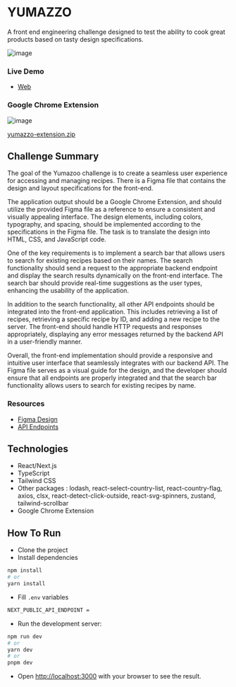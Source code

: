 # YUMAZZO
A front end engineering challenge designed to test the ability to cook great products based on tasty design specifications.


![image](https://github.com/bitcooker/yumazzo-web/assets/128102810/fa2b412a-50f7-40ec-bd1e-f05f2533615c)


### Live Demo
- [Web](https://yumazzo-web.vercel.app/)

### Google Chrome Extension

![image](https://github.com/bitcooker/yumazzo-web/assets/128102810/acd30103-6689-4a23-935f-32fd51dd788f)

[yumazzo-extension.zip](https://github.com/bitcooker/yumazzo-web/files/12175462/yumazzo-extension.zip)


## Challenge Summary
The goal of the Yumazoo challenge is to create a seamless user experience for accessing and managing recipes. 
There is a Figma file that contains the design and layout specifications for the front-end.

The application output should be a Google Chrome Extension, and should utilize the provided Figma file as a reference to ensure a consistent and visually appealing interface. The design elements, including colors, typography, and spacing, should be implemented according to the specifications in the Figma file. The task is to translate the design into HTML, CSS, and JavaScript code.

One of the key requirements is to implement a search bar that allows users to search for existing recipes based on their names. The search functionality should send a request to the appropriate backend endpoint and display the search results dynamically on the front-end interface. The search bar should provide real-time suggestions as the user types, enhancing the usability of the application.

In addition to the search functionality, all other API endpoints should be integrated into the front-end application. This includes retrieving a list of recipes, retrieving a specific recipe by ID, and adding a new recipe to the server. The front-end should handle HTTP requests and responses appropriately, displaying any error messages returned by the backend API in a user-friendly manner.

Overall, the front-end implementation should provide a responsive and intuitive user interface that seamlessly integrates with our backend API. The Figma file serves as a visual guide for the design, and the developer should ensure that all endpoints are properly integrated and that the search bar functionality allows users to search for existing recipes by name.

### Resources
- [Figma Design](https://www.figma.com/file/jSGFmQ6NFxMtTA7GimBaXz/Yumazzo?type=design&node-id=203-5867&mode=design&t=a1zevJqL1WQj80H0-0)
- [API Endpoints](https://master-7rqtwti-yj2le3kr2yhmu.uk-1.platformsh.site/endpoints#)



## Technologies
- React/Next.js
- TypeScript
- Tailwind CSS
- Other packages : lodash, react-select-country-list, react-country-flag, axios, clsx, react-detect-click-outside, react-svg-spinners, zustand, tailwind-scrollbar
- Google Chrome Extension



## How To Run
- Clone the project
- Install dependencies

```bash
npm install
# or
yarn install
```

- Fill `.env` variables
  
```bash
NEXT_PUBLIC_API_ENDPOINT = 
```

- Run the development server:

```bash
npm run dev
# or
yarn dev
# or
pnpm dev
```

- Open [http://localhost:3000](http://localhost:3000) with your browser to see the result.
